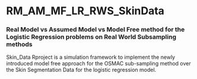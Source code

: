 
# RM_AM_MF_LR_RWS_SkinData

### Real Model vs Assumed Model vs Model Free method for the Logistic Regression problems on Real World Subsampling methods 

<!-- badges: start -->
<!-- badges: end -->

Skin_Data Rproject is a simulation framework to implement the newly introduced model free approach for the OSMAC sub-sampling method over the Skin Segmentation Data for the logistic regression model.
